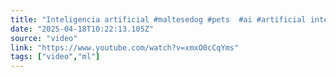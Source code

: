 ```yaml
---
title: "Inteligencia artificial #maltesedog #pets  #ai #artificial intelligence"
date: "2025-04-18T10:22:13.105Z"
source: "video"
link: "https://www.youtube.com/watch?v=xmxO0cCqYms"
tags: ["video","ml"]
---
```



